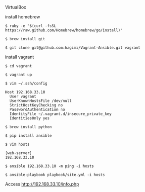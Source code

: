 
VirtualBox

install homebrew

`$ ruby -e "$(curl -fsSL https://raw.github.com/Homebrew/homebrew/go/install)"`

`$ brew install git`

`$ git clone git@github.com:hagimi/Vagrant-Ansible.git vagrant`

install vagrant

`$ cd vagrant`

`$ vagrant up`

`$ vim ~/.ssh/config`

    Host 192.168.33.10
      User vagrant
      UserKnownHostsFile /dev/null
      StrictHostKeyChecking no
      PasswordAuthentication no
      IdentityFile ~/.vagrant.d/insecure_private_key
      IdentitiesOnly yes

`$ brew install python`

`$ pip install ansible`

`$ vim hosts`

    [web-server]
    192.168.33.10

`$ ansible 192.168.33.10 -m ping -i hosts`

`$ ansible-playbook playbook/site.yml -i hosts`

Access http://192.168.33.10/info.php
